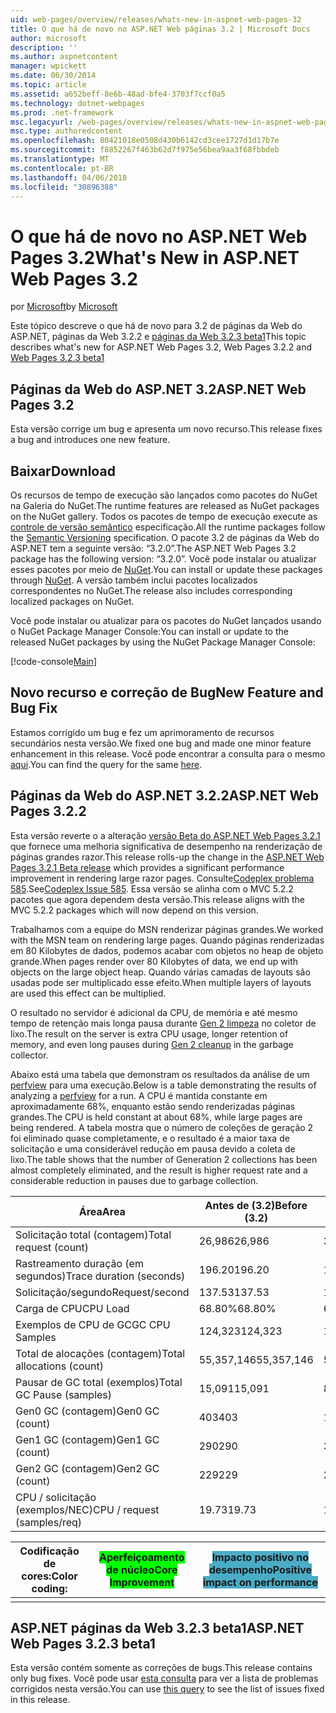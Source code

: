 ```yaml
---
uid: web-pages/overview/releases/whats-new-in-aspnet-web-pages-32
title: O que há de novo no ASP.NET Web páginas 3.2 | Microsoft Docs
author: microsoft
description: ''
ms.author: aspnetcontent
manager: wpickett
ms.date: 06/30/2014
ms.topic: article
ms.assetid: a652beff-8e6b-48ad-bfe4-3703f7ccf0a5
ms.technology: dotnet-webpages
ms.prod: .net-framework
msc.legacyurl: /web-pages/overview/releases/whats-new-in-aspnet-web-pages-32
msc.type: authoredcontent
ms.openlocfilehash: 80421018e0508d430b6142cd3cee1727d1d17b7e
ms.sourcegitcommit: f8852267f463b62d7f975e56bea9aa3f68fbbdeb
ms.translationtype: MT
ms.contentlocale: pt-BR
ms.lasthandoff: 04/06/2018
ms.locfileid: "30896388"
---
```

<a name="whats-new-in-aspnet-web-pages-32"></a><span data-ttu-id="b2555-102">O que há de novo no ASP.NET Web Pages 3.2</span><span class="sxs-lookup"><span data-stu-id="b2555-102">What's New in ASP.NET Web Pages 3.2</span></span>
====================
<span data-ttu-id="b2555-103">por [Microsoft](https://github.com/microsoft)</span><span class="sxs-lookup"><span data-stu-id="b2555-103">by [Microsoft](https://github.com/microsoft)</span></span>

<span data-ttu-id="b2555-104">Este tópico descreve o que há de novo para 3.2 de páginas da Web do ASP.NET, páginas da Web 3.2.2 e [páginas da Web 3.2.3 beta1](https://blogs.msdn.com/b/webdev/archive/2014/12/17/asp-net-mvc-5-2-3-web-pages-5-2-3-and-web-api-5-2-3-beta-releases.aspx)</span><span class="sxs-lookup"><span data-stu-id="b2555-104">This topic describes what's new for ASP.NET Web Pages 3.2, Web Pages 3.2.2 and [Web Pages 3.2.3 beta1](https://blogs.msdn.com/b/webdev/archive/2014/12/17/asp-net-mvc-5-2-3-web-pages-5-2-3-and-web-api-5-2-3-beta-releases.aspx)</span></span>

## <a name="aspnet-web-pages-32"></a><span data-ttu-id="b2555-105">Páginas da Web do ASP.NET 3.2</span><span class="sxs-lookup"><span data-stu-id="b2555-105">ASP.NET Web Pages 3.2</span></span>

<span data-ttu-id="b2555-106">Esta versão corrige um bug e apresenta um novo recurso.</span><span class="sxs-lookup"><span data-stu-id="b2555-106">This release fixes a bug and introduces one new feature.</span></span>

## <a name="download"></a><span data-ttu-id="b2555-107">Baixar</span><span class="sxs-lookup"><span data-stu-id="b2555-107">Download</span></span>

<span data-ttu-id="b2555-108">Os recursos de tempo de execução são lançados como pacotes do NuGet na Galeria do NuGet.</span><span class="sxs-lookup"><span data-stu-id="b2555-108">The runtime features are released as NuGet packages on the NuGet gallery.</span></span> <span data-ttu-id="b2555-109">Todos os pacotes de tempo de execução execute as [controle de versão semântico](http://semver.org/) especificação.</span><span class="sxs-lookup"><span data-stu-id="b2555-109">All the runtime packages follow the [Semantic Versioning](http://semver.org/) specification.</span></span> <span data-ttu-id="b2555-110">O pacote 3.2 de páginas da Web do ASP.NET tem a seguinte versão: &ldquo;3.2.0&rdquo;.</span><span class="sxs-lookup"><span data-stu-id="b2555-110">The ASP.NET Web Pages 3.2 package has the following version: &ldquo;3.2.0&rdquo;.</span></span> <span data-ttu-id="b2555-111">Você pode instalar ou atualizar esses pacotes por meio de [NuGet](http://www.nuget.org/packages/Microsoft.AspNet.WebPages/).</span><span class="sxs-lookup"><span data-stu-id="b2555-111">You can install or update these packages through [NuGet](http://www.nuget.org/packages/Microsoft.AspNet.WebPages/).</span></span> <span data-ttu-id="b2555-112">A versão também inclui pacotes localizados correspondentes no NuGet.</span><span class="sxs-lookup"><span data-stu-id="b2555-112">The release also includes corresponding localized packages on NuGet.</span></span>

<span data-ttu-id="b2555-113">Você pode instalar ou atualizar para os pacotes do NuGet lançados usando o NuGet Package Manager Console:</span><span class="sxs-lookup"><span data-stu-id="b2555-113">You can install or update to the released NuGet packages by using the NuGet Package Manager Console:</span></span>

[!code-console[Main](whats-new-in-aspnet-web-pages-32/samples/sample1.cmd)]

## <a name="new-feature-and-bug-fix"></a><span data-ttu-id="b2555-114">Novo recurso e correção de Bug</span><span class="sxs-lookup"><span data-stu-id="b2555-114">New Feature and Bug Fix</span></span>

<span data-ttu-id="b2555-115">Estamos corrigido um bug e fez um aprimoramento de recursos secundários nesta versão.</span><span class="sxs-lookup"><span data-stu-id="b2555-115">We fixed one bug and made one minor feature enhancement in this release.</span></span> <span data-ttu-id="b2555-116">Você pode encontrar a consulta para o mesmo [aqui](https://aspnetwebstack.codeplex.com/workitem/list/advanced?keyword=&amp;status=Closed&amp;type=All&amp;priority=All&amp;release=v5.2%20RC|v5.2%20RTM&amp;assignedTo=All&amp;component=Web%20Pages%2FRazor&amp;sortField=Id&amp;sortDirection=Descending&amp;page=0&amp;reasonClosed=Fixed).</span><span class="sxs-lookup"><span data-stu-id="b2555-116">You can find the query for the same [here](https://aspnetwebstack.codeplex.com/workitem/list/advanced?keyword=&amp;status=Closed&amp;type=All&amp;priority=All&amp;release=v5.2%20RC|v5.2%20RTM&amp;assignedTo=All&amp;component=Web%20Pages%2FRazor&amp;sortField=Id&amp;sortDirection=Descending&amp;page=0&amp;reasonClosed=Fixed).</span></span>

## <a name="aspnet-web-pages-322"></a><span data-ttu-id="b2555-117">Páginas da Web do ASP.NET 3.2.2</span><span class="sxs-lookup"><span data-stu-id="b2555-117">ASP.NET Web Pages 3.2.2</span></span>

<span data-ttu-id="b2555-118">Esta versão reverte o a alteração [versão Beta do ASP.NET Web Pages 3.2.1](https://blogs.msdn.com/b/webdev/archive/2014/07/28/announcing-the-beta-release-of-web-pages-3-2-1.aspx) que fornece uma melhoria significativa de desempenho na renderização de páginas grandes razor.</span><span class="sxs-lookup"><span data-stu-id="b2555-118">This release rolls-up the change in the [ASP.NET Web Pages 3.2.1 Beta release](https://blogs.msdn.com/b/webdev/archive/2014/07/28/announcing-the-beta-release-of-web-pages-3-2-1.aspx) which provides a significant performance improvement in rendering large razor pages.</span></span> <span data-ttu-id="b2555-119">Consulte[Codeplex problema 585](https://aspnetwebstack.codeplex.com/workitem/585).</span><span class="sxs-lookup"><span data-stu-id="b2555-119">See[Codeplex Issue 585](https://aspnetwebstack.codeplex.com/workitem/585).</span></span> <span data-ttu-id="b2555-120">Essa versão se alinha com o MVC 5.2.2 pacotes que agora dependem desta versão.</span><span class="sxs-lookup"><span data-stu-id="b2555-120">This release aligns with the MVC 5.2.2 packages which will now depend on this version.</span></span>

<span data-ttu-id="b2555-121">Trabalhamos com a equipe do MSN renderizar páginas grandes.</span><span class="sxs-lookup"><span data-stu-id="b2555-121">We worked with the MSN team on rendering large pages.</span></span> <span data-ttu-id="b2555-122">Quando páginas renderizadas em 80 Kilobytes de dados, podemos acabar com objetos no heap de objeto grande.</span><span class="sxs-lookup"><span data-stu-id="b2555-122">When pages render over 80 Kilobytes of data, we end up with objects on the large object heap.</span></span> <span data-ttu-id="b2555-123">Quando várias camadas de layouts são usadas pode ser multiplicado esse efeito.</span><span class="sxs-lookup"><span data-stu-id="b2555-123">When multiple layers of layouts are used this effect can be multiplied.</span></span>

<span data-ttu-id="b2555-124">O resultado no servidor é adicional da CPU, de memória e até mesmo tempo de retenção mais longa pausa durante [Gen 2 limpeza](https://msdn.microsoft.com/en-us/library/ms973837.aspx) no coletor de lixo.</span><span class="sxs-lookup"><span data-stu-id="b2555-124">The result on the server is extra CPU usage, longer retention of memory, and even long pauses during [Gen 2 cleanup](https://msdn.microsoft.com/en-us/library/ms973837.aspx) in the garbage collector.</span></span>

<span data-ttu-id="b2555-125">Abaixo está uma tabela que demonstram os resultados da análise de um [perfview](https://channel9.msdn.com/Series/PerfView-Tutorial) para uma execução.</span><span class="sxs-lookup"><span data-stu-id="b2555-125">Below is a table demonstrating the results of analyzing a [perfview](https://channel9.msdn.com/Series/PerfView-Tutorial) for a run.</span></span> <span data-ttu-id="b2555-126">A CPU é mantida constante em aproximadamente 68%, enquanto estão sendo renderizadas páginas grandes.</span><span class="sxs-lookup"><span data-stu-id="b2555-126">The CPU is held constant at about 68%, while large pages are being rendered.</span></span> <span data-ttu-id="b2555-127">A tabela mostra que o número de coleções de geração 2 foi eliminado quase completamente, e o resultado é a maior taxa de solicitação e uma considerável redução em pausa devido a coleta de lixo.</span><span class="sxs-lookup"><span data-stu-id="b2555-127">The table shows that the number of Generation 2 collections has been almost completely eliminated, and the result is higher request rate and a considerable reduction in pauses due to garbage collection.</span></span>

| <span data-ttu-id="b2555-128">**Área**</span><span class="sxs-lookup"><span data-stu-id="b2555-128">**Area**</span></span> | <span data-ttu-id="b2555-129">**Antes de (3.2)**</span><span class="sxs-lookup"><span data-stu-id="b2555-129">**Before (3.2)**</span></span> | <span data-ttu-id="b2555-130">**Depois de (3.2.1)**</span><span class="sxs-lookup"><span data-stu-id="b2555-130">**After (3.2.1)**</span></span> | <span data-ttu-id="b2555-131">**% De delta**</span><span class="sxs-lookup"><span data-stu-id="b2555-131">**Delta %**</span></span> |
| --- | --- | --- | --- |
| <span data-ttu-id="b2555-132">Solicitação total (contagem)</span><span class="sxs-lookup"><span data-stu-id="b2555-132">Total request (count)</span></span> | <span data-ttu-id="b2555-133">26,986</span><span class="sxs-lookup"><span data-stu-id="b2555-133">26,986</span></span> | <span data-ttu-id="b2555-134">32,591</span><span class="sxs-lookup"><span data-stu-id="b2555-134">32,591</span></span> | <span data-ttu-id="b2555-135"><font style="background-color: #4bacc6">20.80%</font></span><span class="sxs-lookup"><span data-stu-id="b2555-135"><font style="background-color: #4bacc6">20.80%</font></span></span> |
| <span data-ttu-id="b2555-136">Rastreamento duração (em segundos)</span><span class="sxs-lookup"><span data-stu-id="b2555-136">Trace duration (seconds)</span></span> | <span data-ttu-id="b2555-137">196.20</span><span class="sxs-lookup"><span data-stu-id="b2555-137">196.20</span></span> | <span data-ttu-id="b2555-138">198.60</span><span class="sxs-lookup"><span data-stu-id="b2555-138">198.60</span></span> | <span data-ttu-id="b2555-139">1.20%</span><span class="sxs-lookup"><span data-stu-id="b2555-139">1.20%</span></span> |
| <span data-ttu-id="b2555-140">Solicitação/segundo</span><span class="sxs-lookup"><span data-stu-id="b2555-140">Request/second</span></span> | <span data-ttu-id="b2555-141">137.53</span><span class="sxs-lookup"><span data-stu-id="b2555-141">137.53</span></span> | <span data-ttu-id="b2555-142">164.10</span><span class="sxs-lookup"><span data-stu-id="b2555-142">164.10</span></span> | <span data-ttu-id="b2555-143"><font style="background-color: #4bacc6">19.30%</font></span><span class="sxs-lookup"><span data-stu-id="b2555-143"><font style="background-color: #4bacc6">19.30%</font></span></span> |
| <span data-ttu-id="b2555-144">Carga de CPU</span><span class="sxs-lookup"><span data-stu-id="b2555-144">CPU Load</span></span> | <span data-ttu-id="b2555-145">68.80%</span><span class="sxs-lookup"><span data-stu-id="b2555-145">68.80%</span></span> | <span data-ttu-id="b2555-146">68.50%</span><span class="sxs-lookup"><span data-stu-id="b2555-146">68.50%</span></span> |  <span data-ttu-id="b2555-147">-0.40%</span><span class="sxs-lookup"><span data-stu-id="b2555-147">-0.40%</span></span> |
| <span data-ttu-id="b2555-148">Exemplos de CPU de GC</span><span class="sxs-lookup"><span data-stu-id="b2555-148">GC CPU Samples</span></span> | <span data-ttu-id="b2555-149">124,323</span><span class="sxs-lookup"><span data-stu-id="b2555-149">124,323</span></span> | <span data-ttu-id="b2555-150">17,543</span><span class="sxs-lookup"><span data-stu-id="b2555-150">17,543</span></span> | <span data-ttu-id="b2555-151"><font style="background-color: #4bacc6">-85.90%</font></span><span class="sxs-lookup"><span data-stu-id="b2555-151"><font style="background-color: #4bacc6">-85.90%</font></span></span> |
| <span data-ttu-id="b2555-152">Total de alocações (contagem)</span><span class="sxs-lookup"><span data-stu-id="b2555-152">Total allocations (count)</span></span> | <span data-ttu-id="b2555-153">55,357,146</span><span class="sxs-lookup"><span data-stu-id="b2555-153">55,357,146</span></span> | <span data-ttu-id="b2555-154">57,222,949</span><span class="sxs-lookup"><span data-stu-id="b2555-154">57,222,949</span></span> | <span data-ttu-id="b2555-155">3.40%</span><span class="sxs-lookup"><span data-stu-id="b2555-155">3.40%</span></span> |
| <span data-ttu-id="b2555-156">Pausar de GC total (exemplos)</span><span class="sxs-lookup"><span data-stu-id="b2555-156">Total GC Pause (samples)</span></span> | <span data-ttu-id="b2555-157">15,091</span><span class="sxs-lookup"><span data-stu-id="b2555-157">15,091</span></span> | <span data-ttu-id="b2555-158">8,515</span><span class="sxs-lookup"><span data-stu-id="b2555-158">8,515</span></span> | <span data-ttu-id="b2555-159"><font style="background-color: #4bacc6">-43.60%</font></span><span class="sxs-lookup"><span data-stu-id="b2555-159"><font style="background-color: #4bacc6">-43.60%</font></span></span> |
| <span data-ttu-id="b2555-160">Gen0 GC (contagem)</span><span class="sxs-lookup"><span data-stu-id="b2555-160">Gen0 GC (count)</span></span> | <span data-ttu-id="b2555-161">403</span><span class="sxs-lookup"><span data-stu-id="b2555-161">403</span></span> | <span data-ttu-id="b2555-162">1,216</span><span class="sxs-lookup"><span data-stu-id="b2555-162">1,216</span></span> | <span data-ttu-id="b2555-163">201.70%</span><span class="sxs-lookup"><span data-stu-id="b2555-163">201.70%</span></span> |
| <span data-ttu-id="b2555-164">Gen1 GC (contagem)</span><span class="sxs-lookup"><span data-stu-id="b2555-164">Gen1 GC (count)</span></span> | <span data-ttu-id="b2555-165">290</span><span class="sxs-lookup"><span data-stu-id="b2555-165">290</span></span> | <span data-ttu-id="b2555-166">367</span><span class="sxs-lookup"><span data-stu-id="b2555-166">367</span></span> | <span data-ttu-id="b2555-167">26.60%</span><span class="sxs-lookup"><span data-stu-id="b2555-167">26.60%</span></span> |
| <span data-ttu-id="b2555-168">Gen2 GC (contagem)</span><span class="sxs-lookup"><span data-stu-id="b2555-168">Gen2 GC (count)</span></span> | <span data-ttu-id="b2555-169">229</span><span class="sxs-lookup"><span data-stu-id="b2555-169">229</span></span> | <span data-ttu-id="b2555-170">2</span><span class="sxs-lookup"><span data-stu-id="b2555-170">2</span></span> | <span data-ttu-id="b2555-171"><font style="background-color: #00ff00">-99.10%</font></span><span class="sxs-lookup"><span data-stu-id="b2555-171"><font style="background-color: #00ff00">-99.10%</font></span></span> |
| <span data-ttu-id="b2555-172">CPU / solicitação (exemplos/NEC)</span><span class="sxs-lookup"><span data-stu-id="b2555-172">CPU / request (samples/req)</span></span> | <span data-ttu-id="b2555-173">19.73</span><span class="sxs-lookup"><span data-stu-id="b2555-173">19.73</span></span> | <span data-ttu-id="b2555-174">16.47</span><span class="sxs-lookup"><span data-stu-id="b2555-174">16.47</span></span> | <span data-ttu-id="b2555-175">-16.50%</span><span class="sxs-lookup"><span data-stu-id="b2555-175">-16.50%</span></span> |

| <span data-ttu-id="b2555-176">Codificação de cores:</span><span class="sxs-lookup"><span data-stu-id="b2555-176">Color coding:</span></span> | <span data-ttu-id="b2555-177"><font style="background-color: #00ff00">Aperfeiçoamento de núcleo</font></span><span class="sxs-lookup"><span data-stu-id="b2555-177"><font style="background-color: #00ff00">Core Improvement</font></span></span> | <span data-ttu-id="b2555-178"><font style="background-color: #4bacc6">Impacto positivo no desempenho</font></span><span class="sxs-lookup"><span data-stu-id="b2555-178"><font style="background-color: #4bacc6">Positive impact on performance</font></span></span> |
|---------------|-----------------------------------------------------------------|-------------------------------------------------------------------------------|
|               |                                                                 |                                                                               |

## <a name="aspnet-web-pages-323-beta1"></a><span data-ttu-id="b2555-179">ASP.NET páginas da Web 3.2.3 beta1</span><span class="sxs-lookup"><span data-stu-id="b2555-179">ASP.NET Web Pages 3.2.3 beta1</span></span>

<span data-ttu-id="b2555-180">Esta versão contém somente as correções de bugs.</span><span class="sxs-lookup"><span data-stu-id="b2555-180">This release contains only bug fixes.</span></span> <span data-ttu-id="b2555-181">Você pode usar [esta consulta](https://aspnetwebstack.codeplex.com/workitem/list/advanced?keyword=&amp;status=Closed&amp;type=All&amp;priority=All&amp;release=v5.2.3%20Beta&amp;assignedTo=All&amp;component=Web%20Pages%2FRazor&amp;sortField=LastUpdatedDate&amp;sortDirection=Descending&amp;page=0&amp;reasonClosed=Fixed) para ver a lista de problemas corrigidos nesta versão.</span><span class="sxs-lookup"><span data-stu-id="b2555-181">You can use [this query](https://aspnetwebstack.codeplex.com/workitem/list/advanced?keyword=&amp;status=Closed&amp;type=All&amp;priority=All&amp;release=v5.2.3%20Beta&amp;assignedTo=All&amp;component=Web%20Pages%2FRazor&amp;sortField=LastUpdatedDate&amp;sortDirection=Descending&amp;page=0&amp;reasonClosed=Fixed) to see the list of issues fixed in this release.</span></span>
